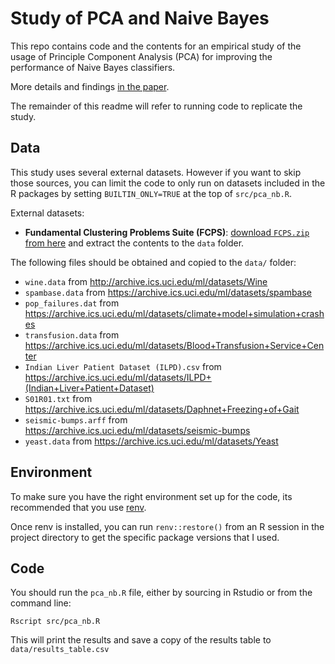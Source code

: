 # Study of PCA and Naive Bayes

This repo contains code and the contents for an empirical study of the usage of Principle Component Analysis (PCA) for improving the performance of Naive Bayes classifiers.

More details and findings [in the paper](report/pca_nb_report.md).

The remainder of this readme will refer to running code to replicate the study.

## Data

This study uses several external datasets. However if you want to skip those sources, you can limit the code to only run on datasets included in the R packages by setting `BUILTIN_ONLY=TRUE` at the top of `src/pca_nb.R`.

External datasets:

- **Fundamental Clustering Problems Suite (FCPS)**: [download `FCPS.zip` from here](https://www.researchgate.net/publication/281492504_Fundamental_Clustering_Problems_Suite_FCPS) and extract the contents to the `data` folder.

The following files should be obtained and copied to the `data/` folder:

- `wine.data` from http://archive.ics.uci.edu/ml/datasets/Wine
- `spambase.data` from https://archive.ics.uci.edu/ml/datasets/spambase
- `pop_failures.dat` from https://archive.ics.uci.edu/ml/datasets/climate+model+simulation+crashes
- `transfusion.data` from https://archive.ics.uci.edu/ml/datasets/Blood+Transfusion+Service+Center
- `Indian Liver Patient Dataset (ILPD).csv` from https://archive.ics.uci.edu/ml/datasets/ILPD+(Indian+Liver+Patient+Dataset)
- `S01R01.txt` from https://archive.ics.uci.edu/ml/datasets/Daphnet+Freezing+of+Gait
- `seismic-bumps.arff` from https://archive.ics.uci.edu/ml/datasets/seismic-bumps
- `yeast.data` from https://archive.ics.uci.edu/ml/datasets/Yeast

## Environment

To make sure you have the right environment set up for the code, its recommended that you use [renv](https://rstudio.github.io/renv/articles/renv.html). 

Once renv is installed, you can run `renv::restore()` from an R session in the project directory to get the specific package versions that I used.

## Code

You should run the `pca_nb.R` file, either by sourcing in Rstudio or from the command line:
```
Rscript src/pca_nb.R
```

This will print the results and save a copy of the results table to `data/results_table.csv`
